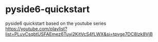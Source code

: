 # pyside6-quickstart
pyside6  quickstart based on the youtube series https://youtube.com/playlist?list=PLuvCsqbtUSFAEmez6Tuyi2KitVcS4fLWX&si=tpvge7DC8lzk8VjB
